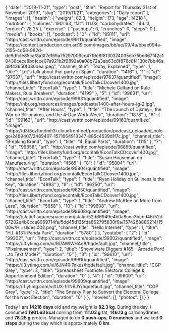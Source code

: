 {
    "date": "2019-11-21",
    "type": "post",
    "title": "Report for Thursday 21st of November 2019",
    "slug": "2019\/11\/21",
    "categories": [
        "Daily report"
    ],
    "images": [],
    "health": {
        "weight": 82.3,
        "height": 173,
        "age": 14218
    },
    "nutrition": {
        "calories": 1901.63,
        "fat": 111.03,
        "carbohydrates": 146.13,
        "protein": 78.25
    },
    "exercise": {
        "pushups": 0,
        "crunches": 0,
        "steps": 0
    },
    "media": {
        "books": [],
        "podcast": {
            "0": {
                "id": "99111",
                "url": "http:\/\/cast.writtn.com\/episode\/99111\/quantified",
                "image": "https:\/\/content.production.cdn.art19.com\/images\/bb\/ae\/09\/4a\/bbae094a-2155-4d58-982d-de9dfcfe85ca\/8a3f7e169a75297006cc47f9e8f8f30374035eb75be667f42c10436cecc8bdfcce07e921b2f9892a0a08b72a3eb63c8f876c8f4130c7bb46ad9f43650f030dea.jpeg",
                "channel_title": "Today, Explained",
                "type": 1,
                "title": "Let's talk about that party in Spain",
                "duration": "1416"
            },
            "1": {
                "id": "97637",
                "url": "http:\/\/cast.writtn.com\/episode\/97637\/quantified",
                "image": "http:\/\/files.libertyfund.org\/econtalk\/EconTalkCDcover1400.jpg",
                "channel_title": "EconTalk",
                "type": 1,
                "title": "Michele Gelfand on Rule Makers, Rule Breakers",
                "duration": "4199"
            },
            "5": {
                "id": "99631",
                "url": "http:\/\/cast.writtn.com\/episode\/99631\/quantified",
                "image": "https:\/\/hbr.org\/resources\/images\/podcasts\/1400-after-hours-lg-2.jpg",
                "channel_title": "After Hours",
                "type": 1,
                "title": "The Launch of Disney+, the War on Billionaires, and the 4-Day Work Week",
                "duration": "1878"
            },
            "6": {
                "id": "99163",
                "url": "http:\/\/cast.writtn.com\/episode\/99163\/quantified",
                "image": "https:\/\/d3t3ozftmdmh3i.cloudfront.net\/production\/podcast_uploaded_nologo\/2489407\/2489407-1571664913347-885c4539d1f7c.jpg",
                "channel_title": "Breaking Brand",
                "type": 1,
                "title": "4. Equal Parts",
                "duration": "1115"
            },
            "7": {
                "id": "96858",
                "url": "http:\/\/cast.writtn.com\/episode\/96858\/quantified",
                "image": "http:\/\/files.libertyfund.org\/econtalk\/EconTalkCDcover1400.jpg",
                "channel_title": "EconTalk",
                "type": 1,
                "title": "Susan Houseman on Manufacturing",
                "duration": "4565"
            },
            "8": {
                "id": "95804",
                "url": "http:\/\/cast.writtn.com\/episode\/95804\/quantified",
                "image": "http:\/\/files.libertyfund.org\/econtalk\/EconTalkCDcover1400.jpg",
                "channel_title": "EconTalk",
                "type": 1,
                "title": "Ryan Holiday on Stillness Is the Key",
                "duration": "4993"
            },
            "9": {
                "id": "96250",
                "url": "http:\/\/cast.writtn.com\/episode\/96250\/quantified",
                "image": "http:\/\/files.libertyfund.org\/econtalk\/EconTalkCDcover1400.jpg",
                "channel_title": "EconTalk",
                "type": 1,
                "title": "Andrew McAfee on More from Less",
                "duration": "5658"
            },
            "10": {
                "id": "99608",
                "url": "http:\/\/cast.writtn.com\/episode\/99608\/quantified",
                "image": "https:\/\/static1.squarespace.com\/static\/52d66949e4b0a8cec3bcdd46\/52d67282e4b0cca8969714fa\/5dd45d135fda862795830f6a\/1574268886214\/1500w\/HI+slides.002.png",
                "channel_title": "Hello Internet",
                "type": 1,
                "title": "H.I. #131: Panda Park",
                "duration": "5780"
            }
        },
        "youtube": {
            "2": {
                "id": "99302",
                "url": "http:\/\/cast.writtn.com\/episode\/99302\/quantified",
                "image": "https:\/\/i3.ytimg.com\/vi\/Bi7AWlWHAd8\/hqdefault.jpg",
                "channel_title": "Pixelmusement",
                "type": 2,
                "title": "Shovelware Diggers #165 - Arcade Port! ...to Text Mode?",
                "duration": "0"
            },
            "3": {
                "id": "99610",
                "url": "http:\/\/cast.writtn.com\/episode\/99610\/quantified",
                "image": "https:\/\/i3.ytimg.com\/vi\/6JN4RI7nkes\/hqdefault.jpg",
                "channel_title": "CGP Grey",
                "type": 2,
                "title": "Spreadsheet Footnote: Electoral College & Apportionment Edition",
                "duration": "0"
            },
            "4": {
                "id": "99609",
                "url": "http:\/\/cast.writtn.com\/episode\/99609\/quantified",
                "image": "https:\/\/i1.ytimg.com\/vi\/tUX-frlNBJY\/hqdefault.jpg",
                "channel_title": "CGP Grey",
                "type": 2,
                "title": "The Sneaky Plan to Subvert the Electoral College for the Next Election",
                "duration": "0"
            }
        },
        "movies": [],
        "photos": []
    }
}

Today I am <strong>14218 days</strong> old and my weight is <strong>82.3 kg</strong>. During the day, I consumed <strong>1901.63 kcal</strong> coming from <strong>111.03 g</strong> fat, <strong>146.13 g</strong> carbohydrates and <strong>78.25 g</strong> protein. Managed to do <strong>0 push-ups</strong>, <strong>0 crunches</strong> and walked <strong>0 steps</strong> during the day which is approximately <strong>0 km</strong>.